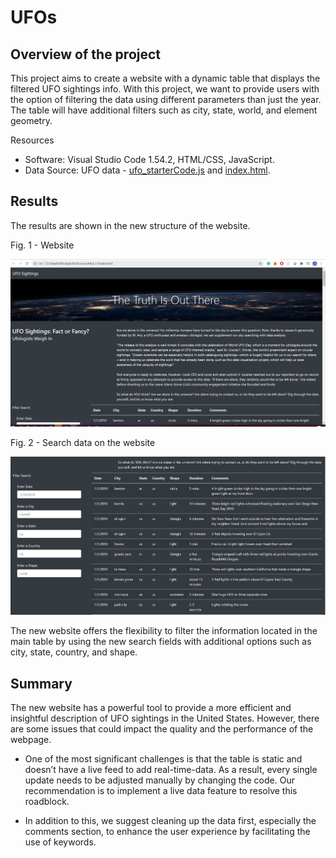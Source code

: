 # UFOs

## Overview of the project

This project aims to create a website with a dynamic table that displays the filtered UFO sightings info. With this project, we want to provide users with the option of filtering the data using different parameters than just the year. The table will have additional filters such as city, state, world, and element geometry.

Resources
- Software: Visual Studio Code 1.54.2, HTML/CSS, JavaScript. 
- Data Source: UFO data -  [ufo_starterCode.js](https://github.com/Marietas/UFOs/blob/main/static/js/data.js) and [index.html](https://github.com/Marietas/UFOs/blob/main/index.html).

## Results

The results are shown in the new structure of the website.

Fig. 1 - Website

![](https://github.com/Marietas/UFOs/blob/main/static/images/page%201.PNG)

Fig. 2 - Search data on the website

![](https://github.com/Marietas/UFOs/blob/main/static/images/page%202.PNG)



The new website offers the flexibility to filter the information located in the main table by using the new search fields with additional options such as city, state, country, and shape. 

## Summary

The new website has a powerful tool to provide a more efficient and insightful description of UFO sightings in the United States. However,  there are some issues that could impact the quality and the performance of the webpage. 

- One of the most significant challenges is that the table is static and doesn’t have a live feed to add real-time-data.  As a result, every single update needs to be adjusted manually by changing the code. Our recommendation is to implement a live data feature to resolve this roadblock. 

- In addition to this, we suggest cleaning up the data first, especially the comments section, to enhance the user experience by facilitating the use of keywords.

